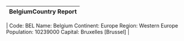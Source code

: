 | BelgiumCountry Report |
| --- |
| 
	Code: BEL
	Name: Belgium
	Continent: Europe
	Region: Western Europe
	Population: 10239000
	Capital: Bruxelles [Brussel] |

